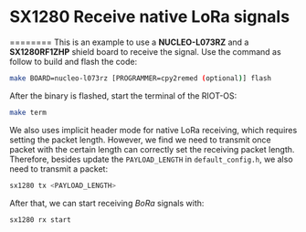 # SX1280 Receive native LoRa signals
========
This is an example to use a **NUCLEO-L073RZ** and a **SX1280RF1ZHP** shield board to receive the signal. 
Use the command as follow to build and flash the code:
```bash
make BOARD=nucleo-l073rz [PROGRAMMER=cpy2remed (optional)] flash
```
After the binary is flashed, start the terminal of the RIOT-OS:
```bash
make term
```
We also uses implicit header mode for native LoRa receiving, which requires setting the packet length. However, we find we need to transmit once packet with the certain length can correctly set the receiving packet length. Therefore, besides update the `PAYLOAD_LENGTH` in `default_config.h`, we also need to transmit a packet:
```bash
sx1280 tx <PAYLOAD_LENGTH>
```
After that, we can start receiving *BoRa* signals with:
```bash
sx1280 rx start
```